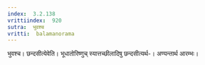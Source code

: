```yaml
---
index:  3.2.138
vrittiindex:  920
sutra:  भुवश्च
vritti:  balamanorama 
---
```


भुवश्च। छन्दसीत्येवेति। भूधातोरिष्णुच् स्यात्तच्छीलादिषु छन्दसीत्यर्थ-। अण्यन्तार्थ आरम्भः। 

